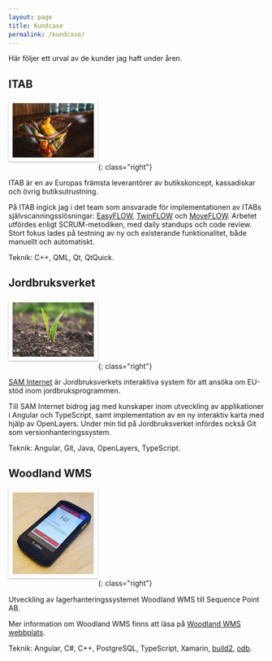 ```yaml
---
layout: page
title: Kundcase
permalink: /kundcase/
---
```


<style>
h1, h2, h3, h4, h5, h6 {
	clear: both;
}

img {
	box-sizing: border-box;
	margin-bottom: 1rem;
	border: 0.5rem solid white;
	box-shadow: 0 1px 3px rgba(0,0,0,0.12), 0 1px 2px rgba(0,0,0,0.24);
}

@media(min-width: 40rem) {
	img {
		max-width: 35%;
	}
	img.left {
		float: left;
		margin-right: 1rem;
	}
	img.right {
		float: right;
		margin-left: 1rem;
	}
}
</style>

Här följer ett urval av de kunder jag haft under åren.

## ITAB

![Kundkorg](/images/cart.jpg){: class="right"}

ITAB är en av Europas främsta leverantörer av butikskoncept, kassadiskar och
övrig butiksutrustning.

På ITAB ingick jag i det team som ansvarade för implementationen av ITABs
självscanningsslösningar:
[EasyFLOW](https://itab.com/sv/itab/checkout/self-checkouts/),
[TwinFLOW](https://itab.com/sv/itab/checkout/self-checkouts/)
och
[MoveFLOW](https://itab.com/sv/itab/checkout/self-checkouts/).
Arbetet utfördes enligt SCRUM-metodiken, med daily standups och code review.
Stort fokus lades på testning av ny och existerande funktionalitet, både
manuellt och automatiskt.

Teknik: C++, QML, Qt, QtQuick.

## Jordbruksverket

![Jordbruk](/images/agriculture.jpg){: class="right"}

[SAM Internet](https://jordbruksverket.se/e-tjanster-och-databaser/e-tjanster-stod/sam-internet)
är Jordbruksverkets interaktiva system för att ansöka om EU-stöd
inom jordbruksprogrammen.

Till SAM Internet bidrog jag med kunskaper inom utveckling av applikationer i
Angular och TypeScript, samt implementation av en ny interaktiv karta med hjälp
av OpenLayers. Under min tid på Jordbruksverket infördes också Git som
versionhanteringssystem.

Teknik: Angular, Git, Java, OpenLayers, TypeScript.

## Woodland WMS 

![Woodland WMS](/images/woodland-wms.jpg){: class="right"}

Utveckling av lagerhanteringssystemet Woodland WMS till Sequence Point AB.

Mer information om Woodland WMS finns att läsa på [Woodland WMS webbplats].

Teknik: Angular, C#, C++, PostgreSQL, TypeScript, Xamarin, [build2], [odb].

[build2]: https://build2.org/
[odb]: https://codesynthesis.com/products/odb/
[Woodland WMS webbplats]: https://woodland-wms.se/
